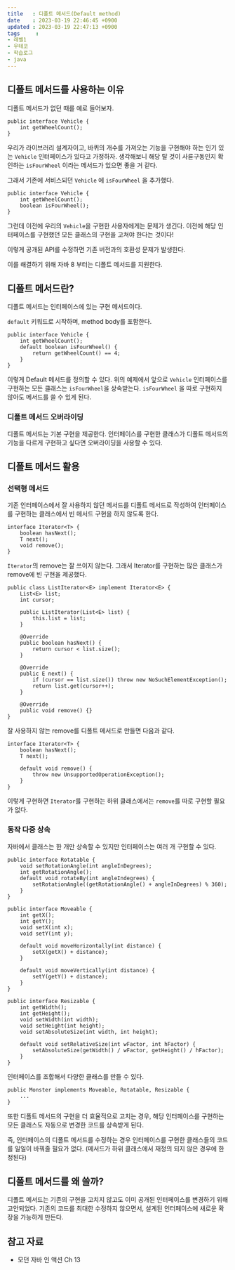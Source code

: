 ```yaml
---
title   : 디폴트 메서드(Default method)
date    : 2023-03-19 22:46:45 +0900
updated : 2023-03-19 22:47:13 +0900
tags     : 
- 레벨1
- 우테코
- 학습로그
- java
---
```


## 디폴트 메서드를 사용하는 이유

디폴트 메서드가 없던 때를 예로 들어보자.

```
public interface Vehicle {
	int getWheelCount();	
}
```

우리가 라이브러리 설계자이고, 바퀴의 개수를 가져오는 기능을 구현해야 하는 인기 있는 ```Vehicle``` 인터페이스가 있다고 가정하자.
생각해보니 해당 탈 것이 사륜구동인지 확인하는 ```isFourWheel``` 이라는 메서드가 있으면 좋을 거 같다.  

그래서 기존에 서비스되던 ```Vehicle``` 에 ```isFourWheel``` 을 추가했다. 

```
public interface Vehicle {
	int getWheelCount();
	boolean isFourWheel();
}
```

그런데 이전에 우리의 ```Vehicle```을 구현한 사용자에게는 문제가 생긴다.
이전에 해당 인터페이스를 구현했던 모든 클래스의 구현을 고쳐야 한다는 것이다! 

이렇게 공개된 API를 수정하면 기존 버전과의 호환성 문제가 발생한다.

이를 해결하기 위해 자바 8 부터는 디폴트 메서드를 지원한다.

## 디폴트 메서드란?

디폴트 메서드는 인터페이스에 있는 구현 메서드이다.

```default``` 키워드로 시작하며, method body를 포함한다.

```
public interface Vehicle {
	int getWheelCount();
	default boolean isFourWheel() {
		return getWheelCount() == 4;
	}
}
```

이렇게 Default 메서드를 정의할 수 있다. 
위의 예제에서 앞으로 ```Vehicle``` 인터페이스를 구현하는 모든 클래스는 ```isFourWheel```을 상속받는다.
```isFourWheel``` 을 따로 구현하지 않아도 메서드를 쓸 수 있게 된다.

### 디폴트 메서드 오버라이딩

디폴트 메서드는 기본 구현을 제공한다. 
인터페이스를 구현한 클래스가 디폴트 메서드의 기능을 다르게 구현하고 싶다면 오버라이딩을 사용할 수 있다.

## 디폴트 메서드 활용

### 선택형 메서드

기존 인터페이스에서 잘 사용하지 않던 메서드를 디폴트 메서드로 작성하여 인터페이스를 구현하는 클래스에서 빈 메서드 구현을 하지 않도록 한다.

```
interface Iterator<T> {
	boolean hasNext();
	T next();
	void remove();
}
```

```Iterator```의 remove는 잘 쓰이지 않는다.
그래서 Iterator를 구현하는 많은 클래스가 remove에 빈 구현을 제공했다.

```
public class ListIterator<E> implement Iterator<E> {
	List<E> list; 
	int cursor; 
	
	public ListIterator(List<E> list) { 
		this.list = list; 
	} 
	
	@Override 
	public boolean hasNext() { 
		return cursor < list.size(); 
	} 
	
	@Override 
	public E next() { 
		if (cursor == list.size()) throw new NoSuchElementException();
		return list.get(cursor++); 
	}

	@Override
	public void remove() {}
}
```

잘 사용하지 않는 remove를 디폴트 메서드로 만들면 다음과 같다.

```
interface Iterator<T> {
	boolean hasNext();
	T next();
	
	default void remove() {
		throw new UnsupportedOperationException();
	}
}
```

이렇게 구현하면 ```Iterator```를 구현하는 하위 클래스에서는 ```remove```를 따로 구현할 필요가 없다.

### 동작 다중 상속

자바에서 클래스는 한 개만 상속할 수 있지만 인터페이스는 여러 개 구현할 수 있다.

```
public interface Rotatable {
	void setRotationAngle(int angleInDegrees);
	int getRotationAngle();
	default void rotateBy(int angleIndegrees) {
		setRotationAngle((getRotationAngle() + angleInDegrees) % 360);
	}
}
```

```
public interface Moveable {
	int getX();
	int getY();
	void setX(int x);
	void setY(int y);
	
	default void moveHorizontally(int distance) {
		setX(getX() + distance);
	}
	
	default void moveVertically(int distance) {
		setY(getY() + distance);
	}
}
```

```
public interface Resizable {
	int getWidth();
	int getHeight();
	void setWidth(int width);
	void setHeight(int height);
	void setAbsoluteSize(int width, int height);

	default void setRelativeSize(int wFactor, int hFactor) {
		setAbsoluteSize(getWidth() / wFactor, getHeight() / hFactor);
	}
}
```

인터페이스를 조합해서 다양한 클래스를 만들 수 있다.

```
public Monster implements Moveable, Rotatable, Resizable {
	...
}
```

또한 디폴트 메서드의 구현을 더 효율적으로 고치는 경우, 해당 인터페이스를 구현하는 모든 클래스도 자동으로 변경한 코드를 상속받게 된다.

즉, 인터페이스의 디폴트 메서드를 수정하는 경우 인터페이스를 구현한 클래스들의 코드를 일일이 바꿔줄 필요가 없다. (메서드가 하위 클래스에서 재정의 되지 않은 경우에 한정된다)

## 디폴트 메서드를 왜 쓸까?

디폴트 메서드는 기존의 구현을 고치지 않고도 이미 공개된 인터페이스를 변경하기 위해 고안되었다.
기존의 코드를 최대한 수정하지 않으면서, 설계된 인터페이스에 새로운 확장을 가능하게 만든다.

## 참고 자료

- 모던 자바 인 액션 Ch 13